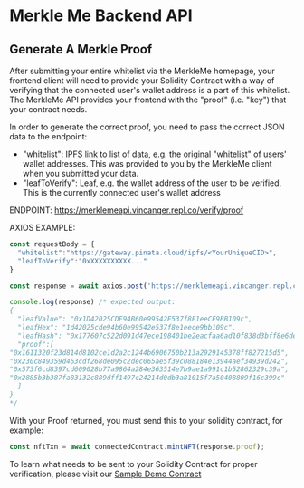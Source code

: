 # Merkle Me Backend API
## Generate A Merkle Proof

After submitting your entire whitelist via the MerkleMe homepage, your frontend client will need to provide your Solidity Contract with a way of verifying that the connected user's wallet address is a part of this whitelist. The MerkleMe API provides your frontend with the "proof" (i.e. "key") that your contract needs. 

In order to generate the correct proof, you need to pass the correct JSON data to the endpoint:
<ul>
  <li>"whitelist": IPFS link to list of data, e.g. the original "whitelist" of users' wallet addresses. This was provided to you by the MerkleMe client when you submitted your data.
  <li>"leafToVerify": Leaf, e.g. the wallet address of the user to be verified. This is the currently connected user's wallet address 
</ul>

ENDPOINT: https://merklemeapi.vincanger.repl.co/verify/proof 

AXIOS EXAMPLE:
```javascript
const requestBody = {
  "whitelist":"https://gateway.pinata.cloud/ipfs/<YourUniqueCID>",
  "leafToVerify":"0xXXXXXXXXXX..."
}

const response = await axios.post('https://merklemeapi.vincanger.repl.co/verify/proof', requestBody);

console.log(response) /* expected output:
{
  "leafValue": "0x1D42025CDE94B60e99542E537f8E1eeCE9BB109c",
  "leafHex": "1d42025cde94b60e99542e537f8e1eece9bb109c",
  "leafHash": "0x177607c522d091d47ece198401be2eacfaa6ad10f838d3bff8e6de6972a36725",
  "proof":[
"0x1611320f23d814d8102ce1d2a2c1244b6906750b213a2929145378ff827215d5",
"0x230c849359d463cdf268de095c2dec065ae5f39c088184e13944aef34939d242",
"0x573f6cd8397cd609028b77a9864a284e363514e7b9ae1a991c1b52862329c39a",
"0x2885b3b387fa83132c889dff1497c24214d0db3a81015f7a50408809f16c399c"
  ]
}
*/
```
With your Proof returned, you must send this to your solidity contract, for example:
```javascript
const nftTxn = await connectedContract.mintNFT(response.proof);
```
To learn what needs to be sent to your Solidity Contract for proper verification, please visit our [Sample Demo Contract](https://github.com/nfgenes/merkleme/tree/main/example)
